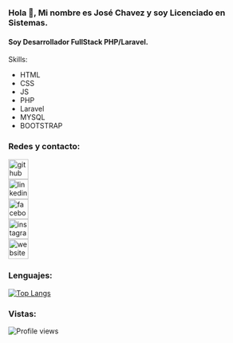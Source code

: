 ### Hola 👋, Mi nombre es José Chavez y soy Licenciado en Sistemas.
#### Soy Desarrollador FullStack PHP/Laravel.

Skills:

  - HTML 
  - CSS
  - JS
  - PHP
  - Laravel
  - MYSQL
  - BOOTSTRAP

### Redes y contacto:

[<img src='https://cdn.jsdelivr.net/npm/simple-icons@3.0.1/icons/github.svg' alt='github' height='40'>](https://github.com/licjosechavez)  
[<img src='https://cdn.jsdelivr.net/npm/simple-icons@3.0.1/icons/linkedin.svg' alt='linkedin' height='40'>](https://www.linkedin.com/in/lic-jos%C3%A9-chavez/)  
[<img src='https://cdn.jsdelivr.net/npm/simple-icons@3.0.1/icons/facebook.svg' alt='facebook' height='40'>](https://www.facebook.com/chavezdrive)  
[<img src='https://cdn.jsdelivr.net/npm/simple-icons@3.0.1/icons/instagram.svg' alt='instagram' height='40'>](https://www.instagram.com/chavezdrive/)  
[<img src='https://cdn.jsdelivr.net/npm/simple-icons@3.0.1/icons/icloud.svg' alt='website' height='40'>](https://www.chavezdrive.com.ar/)

### Lenguajes:

[![Top Langs](https://github-readme-stats.vercel.app/api/top-langs/?username=licjosechavez)](https://github.com/anuraghazra/github-readme-stats)

### Vistas:

![Profile views](https://gpvc.arturio.dev/licjosechavez)  
